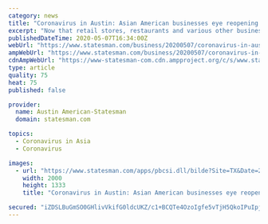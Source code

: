 ```yaml
---
category: news
title: "Coronavirus in Austin: Asian American businesses eye reopening amid pandemic-related racism concerns"
excerpt: "Now that retail stores, restaurants and various other businesses statewide are allowed to reopen their doors, many are weighing if it’s cost-"
publishedDateTime: 2020-05-07T16:34:00Z
webUrl: "https://www.statesman.com/business/20200507/coronavirus-in-austin-asian-american-businesses-eye-reopening-amid-pandemic-related-racism-concerns"
ampWebUrl: "https://www.statesman.com/business/20200507/coronavirus-in-austin-asian-american-businesses-eye-reopening-amid-pandemic-related-racism-concerns?template=ampart"
cdnAmpWebUrl: "https://www-statesman-com.cdn.ampproject.org/c/s/www.statesman.com/business/20200507/coronavirus-in-austin-asian-american-businesses-eye-reopening-amid-pandemic-related-racism-concerns?template=ampart"
type: article
quality: 75
heat: 75
published: false

provider:
  name: Austin American-Statesman
  domain: statesman.com

topics:
  - Coronavirus in Asia
  - Coronavirus

images:
  - url: "https://www.statesman.com/apps/pbcsi.dll/bilde?Site=TX&Date=20200507&Category=BUSINESS&ArtNo=200509295&Ref=AR"
    width: 2000
    height: 1333
    title: "Coronavirus in Austin: Asian American businesses eye reopening amid pandemic-related racism concerns"

secured: "iZDSLBuGmSO0GHlivVkifG0ldcUKZ/c1+BCQTe4OzoIgfe5vTjH5QkoIPuIpjahOngGyUBMozNEEzcoGGx7GeDd0ZewE24f7sAwpISJk0HKfAq14J27xCyC0yW5BKytvy+uMPtXYuEQkB4I/Cz0mGWf0dQBts/9N61ULbLrPZ0QFmzhvubxo8gYSUdrqoK+BroKneOKpaZuY0B3j4xjaRR3mCXlCF3yyN7+u15Gz2BtbCwqy1yFyAi1gCNNmfpfm4WkqVZz49lRnSI45AK3gBlXEBri+CZ9FE150joYK1DvqD6K9GYPKj21xuaOqtOch/c04+uUaFoH7u02ZQOAwoWF0w7my6uvejgKJXka7K33tigeS6VJSo7eabDp5Js9H6BfVG8MGM3xkQl8uhRexEN4mHbsXanHqGMQOQMmI8yNRJG7w+mwjSgfyXNwalL0cKO7xybqDUshUNR+0zJezlBk60o6WfRN4KSzrCHK8zi0=;Go6ZVqI/0DuTfHjIuC/cMA=="
---
```


